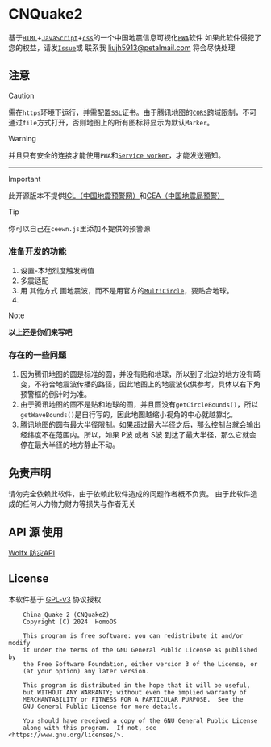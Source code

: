 # CNQuake2
基于[`HTML`](https://developer.mozilla.org/zh-CN/docs/Web/HTML)+[`JavaScript`](https://developer.mozilla.org/zh-CN/docs/Learn/JavaScript)+[`css`](https://developer.mozilla.org/zh-CN/docs/Web/CSS)的一个中国地震信息可视化[`PWA`](https://developer.mozilla.org/zh-CN/docs/Web/Progressive_web_apps)软件
如果此软件侵犯了您的权益，请发[`Issue`](https://github.com/thefirsttime2021/CNQuake2/issues/new)或 联系我 liujh5913@petalmail.com
将会尽快处理

## 注意
> [!CAUTION]
> 需在`https`环境下运行，并需配置[`SSL`](https://info.support.huawei.com/info-finder/encyclopedia/zh/SSL.html)证书。由于腾讯地图的[`CORS`](https://developer.mozilla.org/zh-CN/docs/Web/HTTP/CORS)跨域限制，不可通过`file`方式打开，否则地图上的所有图标将显示为默认`Marker`。

> [!WARNING]  
> 并且只有安全的连接才能使用`PWA`和[`Service worker`](https://developer.mozilla.org/zh-CN/docs/Web/API/Service_Worker_API)，才能发送通知。

---

> [!IMPORTANT]  
> 此开源版本不提供[ICL（中国地震预警网）](http://www.365icl.com/index.asp)和[CEA（中国地震局预警）](https://www.cea.gov.cn/)

> [!TIP]
> 你可以自己在`ceewn.js`里添加不提供的预警源

### 准备开发的功能
1. 设置-本地烈度触发阀值
2. 多震适配
3. 用 其他方式 画地震波，而不是用官方的[`MultiCircle`](https://lbs.qq.com/webApi/javascriptGL/glDoc/glDocVector#13)，要贴合地球。
4. 
> [!NOTE]  
> **以上还是你们来写吧**

### 存在的一些问题
1. 因为腾讯地图的圆是标准的圆，并没有贴和地球，所以到了北边的地方没有畸变，不符合地震波传播的路径，因此地图上的地震波仅供参考，具体以右下角预警框的倒计时为准。
2. 由于腾讯地图的圆不是贴和地球的圆，并且圆没有`getCircleBounds()`，所以`getWaveBounds()`是自行写的，因此地图越缩小视角的中心就越靠北。
3. 腾讯地图的圆有最大半径限制。如果超过最大半径之后，那么控制台就会输出经纬度不在范围内。所以，如果 P波 或者 S波 到达了最大半径，那么它就会停在最大半径的地方静止不动。

## 免责声明
请勿完全依赖此软件，由于依赖此软件造成的问题作者概不负责。
由于此软件造成的任何人力物力财力等损失与作者无关

## API 源 使用
[Wolfx 防灾API](https://wolfx.jp/apidoc)

## License

本软件基于 [GPL-v3](LICENSE) 协议授权

```
    China Quake 2 (CNQuake2)
    Copyright (C) 2024  HomoOS

    This program is free software: you can redistribute it and/or modify
    it under the terms of the GNU General Public License as published by
    the Free Software Foundation, either version 3 of the License, or
    (at your option) any later version.

    This program is distributed in the hope that it will be useful,
    but WITHOUT ANY WARRANTY; without even the implied warranty of
    MERCHANTABILITY or FITNESS FOR A PARTICULAR PURPOSE.  See the
    GNU General Public License for more details.

    You should have received a copy of the GNU General Public License
    along with this program.  If not, see <https://www.gnu.org/licenses/>.
```

